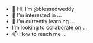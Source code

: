 - 👋 Hi, I’m @blessedweddy
- 👀 I’m interested in ...
- 🌱 I’m currently learning ...
- I’m looking to collaborate on ...
- 📫 How to reach me ...
<!---
blessedweddy/blessedweddy is a ✨ special ✨ repository because its `README.md` (this file) appears on your GitHub profile.
You can click the Preview link to take a look at your changes.
--->
